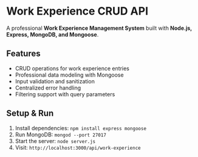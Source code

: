 # Work Experience CRUD API

A professional **Work Experience Management System** built with **Node.js, Express, MongoDB, and Mongoose**.

## Features
- CRUD operations for work experience entries
- Professional data modeling with Mongoose
- Input validation and sanitization
- Centralized error handling
- Filtering support with query parameters

## Setup & Run
1. Install dependencies: `npm install express mongoose`
2. Run MongoDB: `mongod --port 27017`
3. Start the server: `node server.js`
4. Visit: `http://localhost:3000/api/work-experience`
